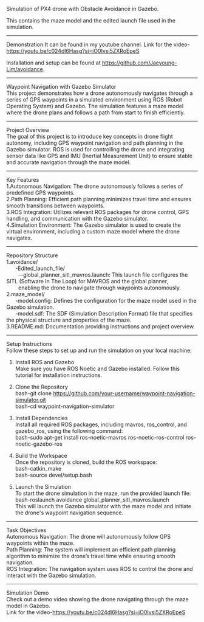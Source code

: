 Simulation of PX4 drone with Obstacle Avoidance in Gazebo.

This contains the maze model and the edited launch file used in the simulation.

-----------------------------------------------------------------------------------------------------------------------------------

Demonstration:It can be found in my youtube channel.
Link for the video-https://youtu.be/c024dl6Hasg?si=jO0Ivsi5ZXRoEpeS

Installation and setup can be found at https://github.com/Jaeyoung-Lim/avoidance.

-----------------------------------------------------------------------------------------------------------------------------------

Waypoint Navigation with Gazebo Simulator  
This project demonstrates how a drone autonomously navigates through a series of GPS waypoints in a simulated environment using ROS (Robot Operating System) and Gazebo. The simulation features a maze model where the drone plans and follows a path from start to finish efficiently.

------------------------------------------------------------------------------------------------------------------------------------

Project Overview  
The goal of this project is to introduce key concepts in drone flight autonomy, including GPS waypoint navigation and path planning in the Gazebo simulator. ROS is used for controlling the drone and integrating sensor data like GPS and IMU (Inertial Measurement Unit) to ensure stable and accurate navigation through the maze model.  

------------------------------------------------------------------------------------------------------------------------------------

Key Features  
1.Autonomous Navigation: The drone autonomously follows a series of predefined GPS waypoints.   
2.Path Planning: Efficient path planning minimizes travel time and ensures smooth transitions between waypoints.  
3.ROS Integration: Utilizes relevant ROS packages for drone control, GPS handling, and communication with the Gazebo simulator.  
4.Simulation Environment: The Gazebo simulator is used to create the virtual environment, including a custom maze model where the drone navigates.  

------------------------------------------------------------------------------------------------------------------------------------

Repository Structure  
1.avoidance/  
&nbsp;&nbsp;&nbsp;&nbsp;&nbsp;&nbsp;-Edited_launch_file/  
&nbsp;&nbsp;&nbsp;&nbsp;&nbsp;&nbsp;&nbsp;&nbsp;--global_planner_sitl_mavros.launch: This launch file configures the SITL (Software In The Loop) for MAVROS and the global planner, &nbsp;&nbsp;&nbsp;&nbsp;&nbsp;&nbsp;&nbsp;&nbsp;enabling the drone to navigate through waypoints autonomously.  
2.maze_model/  
&nbsp;&nbsp;&nbsp;&nbsp;&nbsp;&nbsp;-model.config: Defines the configuration for the maze model used in the Gazebo simulation.  
&nbsp;&nbsp;&nbsp;&nbsp;&nbsp;&nbsp;-model.sdf: The SDF (Simulation Description Format) file that specifies the physical structure and properties of the maze.  
3.README.md: Documentation providing instructions and project overview.  

------------------------------------------------------------------------------------------------------------------------------------

Setup Instructions  
Follow these steps to set up and run the simulation on your local machine:  

1. Install ROS and Gazebo  
Make sure you have ROS Noetic and Gazebo installed. Follow this tutorial for installation instructions.  

2. Clone the Repository  
bash-git clone https://github.com/your-username/waypoint-navigation-simulator.git  
bash-cd waypoint-navigation-simulator  

4. Install Dependencies  
Install all required ROS packages, including mavros, ros_control, and gazebo_ros, using the following command:  
bash-sudo apt-get install ros-noetic-mavros ros-noetic-ros-control ros-noetic-gazebo-ros  

6. Build the Workspace  
Once the repository is cloned, build the ROS workspace:  
bash-catkin_make  
bash-source devel/setup.bash  

5. Launch the Simulation  
To start the drone simulation in the maze, run the provided launch file:  
bash-roslaunch avoidance global_planner_sitl_mavros.launch  
This will launch the Gazebo simulator with the maze model and initiate the drone's waypoint navigation sequence.  

------------------------------------------------------------------------------------------------------------------------------------

Task Objectives  
Autonomous Navigation: The drone will autonomously follow GPS waypoints within the maze.  
Path Planning: The system will implement an efficient path planning algorithm to minimize the drone’s travel time while ensuring smooth navigation.  
ROS Integration: The navigation system uses ROS to control the drone and interact with the Gazebo simulation.  

------------------------------------------------------------------------------------------------------------------------------------

Simulation Demo  
Check out a demo video showing the drone navigating through the maze model in Gazebo.  
Link for the video-https://youtu.be/c024dl6Hasg?si=jO0Ivsi5ZXRoEpeS  
